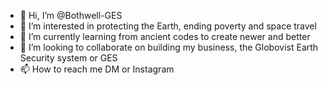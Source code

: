 - 👋 Hi, I’m @Bothwell-GES
- 👀 I’m interested in protecting the Earth, ending poverty and space travel
- 🌱 I’m currently learning from ancient codes to create newer and better
- 💞️ I’m looking to collaborate on building my business, the Globovist Earth Security system or GES
- 📫 How to reach me  DM or Instagram 

<!---
Bothwell-GES/Bothwell-GES is a ✨ special ✨ repository because its `README.md` (this file) appears on your GitHub profile.
You can click the Preview link to take a look at your changes.
--->

